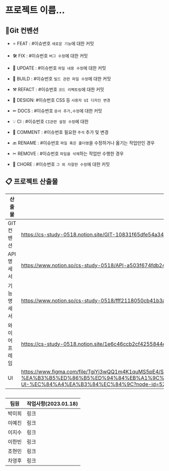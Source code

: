 
# 프로젝트 이름...

  

## 📌Git 컨벤션

  

- ⭐ FEAT : #이슈번호 `새로운 기능`에 대한 커밋

- 🛠 FIX : #이슈번호 `버그 수정`에 대한 커밋

- 📝 UPDATE : #이슈번호 `파일 내용 수정`에 대한 커밋

- 🧱 BUILD : #이슈번호 `빌드 관련 파일 수정`에 대한 커밋

- ⚒ REFACT : #이슈번호 `코드 리팩토링`에 대한 커밋

- 🎨 DESIGN: #이슈번호 CSS 등 `사용자 UI 디자인 변경`

- ✏ DOCS : #이슈번호 `문서 추가,수정`에 대한 커밋

- 💡 CI : #이슈번호 `CI관련 설정 수정`에 대한

- 💬 COMMENT : #이슈번호 필요한 `주석` 추가 및 변경

- 🔙 RENAME : #이슈번호 `파일 혹은 폴더명`을 수정하거나 옮기는 작업만인 경우

- ✂ REMOVE : #이슈번호 `파일을 삭제`하는 작업만 수행한 경우

- 👏 CHORE : #이슈번호 `그 외 자잘한 수정`에 대한 커밋

  

## 📋 프로젝트 산출물

  
| 산출물 | 링크   |
|--|--|
| GIT 컨벤션  | https://cs-study-0518.notion.site/GIT-10831f65dfe54a34aead883402303b6f |
| API 명세서  | https://www.notion.so/cs-study-0518/API-a503f674fdb24bda81c59c061a53a438 |
| 기능명세서   | https://www.notion.so/cs-study-0518/fff2118050cb41b3a7e912a126972f1c  |
| 와이어프레임   | https://cs-study-0518.notion.site/1e6c46ccb2cf4255844e8e954bd06cf8 |
| UI   | https://www.figma.com/file/TgiYj3wQQ1m4K1quMS5pE4/SSAFY-A408%ED%8C%80-%EA%B3%B5%ED%86%B5%ED%94%84%EB%A1%9C%EC%A0%9D%ED%8A%B8(%EC%9B%B9%EA%B8%B0%EC%88%A0)-UI-%EC%84%A4%EA%B3%84%EC%84%9C?node-id=52%3A364&t=H7rcDXAhVfu6GGXk-0 |  

##  
|   팀원    |  작업사항(2023.01.18)  |
|--|--|
|   박미희    |  링크  |
|   이예진    |  링크  |
|   이지수    |  링크  |
|   이한빈    |  링크  |
|   조현민    |  링크  |
|   차영후    |  링크  |
